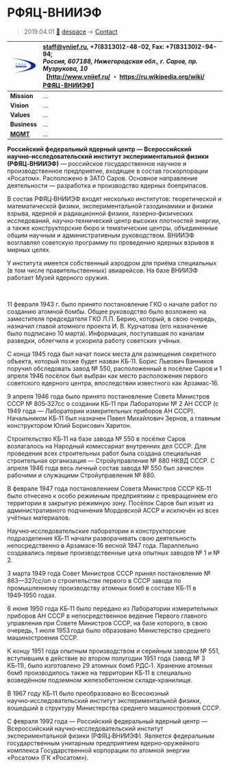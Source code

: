 # РФЯЦ-ВНИИЭФ
> 2019.04.01 [🚀](../index/index.md) [despace](index.md) → [Contact](contact.md)

|[![](f/con/r/rfyac_vniief_logo1_thumb.jpg)](f/con/r/rfyac_vniief_logo1.png)|<staff@vniief.ru>, +7(83130)2-48-02, Fax: +7(83130)2-94-94;<br> *Россия, 607188, Нижегородская обл., г. Саров, пр. Музрукова, 10*<br> 【<http://www.vniief.ru/> ・ <https://ru.wikipedia.org/wiki/РФЯЦ-ВНИИЭФ>】|
|:--|:--|
|**Mission**|…|
|**Vision**|…|
|**Values**|…|
|**Business**|…|
|**[MGMT](mgmt.md)**|…|

**Российский федеральный ядерный центр — Всероссийский научно‑исследовательский институт экспериментальной физики (РФЯЦ‑ВНИИЭФ)** — российское государственное научное и производственное предприятие, входящее в состав госкорпорации «Росатом». Расположено в ЗАТО Саров. Основное направление деятельности — разработка и производство ядерных боеприпасов.

В состав РФЯЦ‑ВНИИЭФ входят несколько институтов: теоретической и математической физики, экспериментальной газодинамики и физики взрыва, ядерной и радиационной физики, лазерно‑физических исследований, научно‑технический центр высоких плотностей энергии, а также конструкторские бюро и тематические центры, объединенные общим научным и административным руководством. ВНИИЭФ возглавлял советскую программу по проведению ядерных взрывов в мирных целях.

У института имеется собственный аэродром для приёма специальных (в том числе правительственных) авиарейсов. На базе ВНИИЭФ работает Музей ядерного оружия.

<p style="page-break-after:always"> </p>

11 февраля 1943 г. было принято постановление ГКО о начале работ по созданию атомной бомбы. Общее руководство было возложено на заместителя председателя ГКО Л.П. Берию, который, в свою очередь, назначил главой атомного проекта И. В. Курчатова (его назначение было подписано 10 марта). Информация, поступавшая по каналам разведки, облегчила и ускорила работу советских учёных.

С конца 1945 года был начат поиск места для размещения секретного объекта, который позже будет назван КБ‑11. Борис Львович Ванников поручил обследовать завод № 550, расположенный в посёлке Саров и 1 апреля 1946 посёлок был выбран как место расположения первого советского ядерного центра, впоследствии известного как Арзамас‑16.

9 апреля 1946 года было принято постановление Совета Министров СССР № 805‑327сс о создании КБ‑11 при Лаборатории № 2 АН СССР (с 1949 года — Лаборатории измерительных приборов АН СССР). Начальником КБ‑11 был назначен Павел Михайлович Зернов, а главным конструктором Юлий Борисович Харитон.

Строительство КБ‑11 на базе завода № 550 в посёлке Саров возлагалось на Народный комиссариат внутренних дел СССР. Для проведения всех строительных работ была создана специальная строительная организация — Стройуправление № 880 НКВД СССР. С апреля 1946 года весь личный состав завода № 550 был зачислен рабочими и служащими Стройуправления № 880.

В феврале 1947 года постановлением Совета Министров СССР КБ‑11 было отнесено к особо режимным предприятиям с превращением его территории в закрытую режимную зону. Посёлок Саров был изъят из административного подчинения Мордовской АССР и исключён из всех учётных материалов.

Научно‑исследовательские лаборатории и конструкторские подразделения КБ‑11 начали разворачивать свою деятельность непосредственно в Арзамасе‑16 весной 1947 года. Параллельно создавались первые производственные цеха опытных заводов № 1 и № 2.

3 марта 1949 года Совет Министров СССР принял постановление № 863—327сс/оп о строительстве первого в СССР завода по промышленному производству атомных бомб в составе КБ‑11 в 1949‑1950 годах.

6 июня 1950 года КБ‑11 было передано из Лаборатории измерительных приборов АН СССР в непосредственное ведение Первого главного управления при Совете Министров СССР, на базе которого, в свою очередь, 1 июля 1953 года было образовано Министерство среднего машиностроения СССР.

К концу 1951 года опытным производством и серийным заводом № 551, вступившим в действие во втором полугодии 1951 года (завод № 3 КБ‑11), было изготовлено 29 атомных бомб РДС‑1. Хранение атомных бомб производилось также на территории КБ‑11 в специально возведённом подземном железобетонном складе‑хранилище.

В 1967 году КБ‑11 было преобразовано во Всесоюзный научно‑исследовательский институт экспериментальной физики, вошедший в структуру Министерства среднего машиностроения СССР.

С февраля 1992 года — Российский федеральный ядерный центр — Всероссийский научно‑исследовательский институт экспериментальной физики (РФЯЦ‑ВНИИЭФ). Является федеральным государственным унитарным предприятием ядерно‑оружейного комплекса Государственной корпорации по атомной энергии «Росатом» (ГК «Росатом»).
